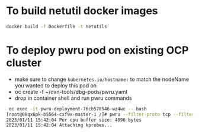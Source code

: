 # To build netutil docker images

```bash
docker build -f Dockerfile -t netutils
```

# To deploy pwru pod on existing OCP cluster
- make sure to change `kubernetes.io/hostname:` to match the nodeName you wanted to deploy this pod on
- oc create -f ~/ovn-tools/dbg-pods/pwru.yaml
- drop in container shell and run pwru commands
```bash
 oc exec -it pwru-deployment-76cb578546-wz4wc -- bash
[root@08qx6pk-b5564-cxf9x-master-1 /]# pwru --filter-proto tcp --filter-src-port 33637
2023/01/11 15:42:04 Per cpu buffer size: 4096 bytes
2023/01/11 15:42:04 Attaching kprobes...
```

